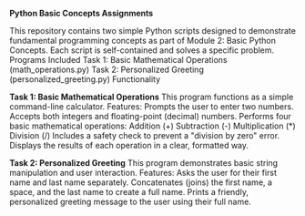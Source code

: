 **Python Basic Concepts Assignments**

This repository contains two simple Python scripts designed to demonstrate fundamental programming concepts as part of Module 2: Basic Python Concepts. Each script is self-contained and solves a specific problem.
Programs Included
Task 1: Basic Mathematical Operations (math_operations.py)
Task 2: Personalized Greeting (personalized_greeting.py)
Functionality


**Task 1: Basic Mathematical Operations**
This program functions as a simple command-line calculator.
Features:
Prompts the user to enter two numbers.
Accepts both integers and floating-point (decimal) numbers.
Performs four basic mathematical operations:
Addition (+)
Subtraction (-)
Multiplication (*)
Division (/)
Includes a safety check to prevent a "division by zero" error.
Displays the results of each operation in a clear, formatted way.


**Task 2: Personalized Greeting**
This program demonstrates basic string manipulation and user interaction.
Features:
Asks the user for their first name and last name separately.
Concatenates (joins) the first name, a space, and the last name to create a full name.
Prints a friendly, personalized greeting message to the user using their full name.
